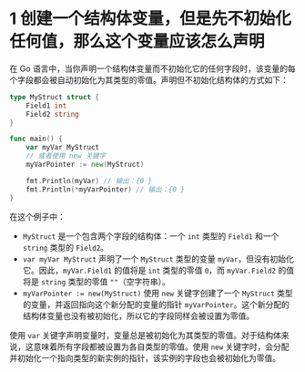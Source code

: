 # 1 创建一个结构体变量，但是先不初始化任何值，那么这个变量应该怎么声明

在 Go 语言中，当你声明一个结构体变量而不初始化它的任何字段时，该变量的每个字段都会被自动初始化为其类型的零值。声明但不初始化结构体的方式如下：

```go
type MyStruct struct {
    Field1 int
    Field2 string
}

func main() {
    var myVar MyStruct
    // 或者使用 new 关键字
    myVarPointer := new(MyStruct)

    fmt.Println(myVar) // 输出：{0 }
    fmt.Println(*myVarPointer) // 输出：{0 }
}
```

在这个例子中：

-   `MyStruct` 是一个包含两个字段的结构体：一个 `int` 类型的 `Field1` 和一个 `string` 类型的 `Field2`。
-   `var myVar MyStruct` 声明了一个 `MyStruct` 类型的变量 `myVar`，但没有初始化它。因此，`myVar.Field1` 的值将是 `int` 类型的零值 `0`，而 `myVar.Field2` 的值将是 `string` 类型的零值 `""`（空字符串）。
-   `myVarPointer := new(MyStruct)` 使用 `new` 关键字创建了一个 `MyStruct` 类型的变量，并返回指向这个新分配的变量的指针 `myVarPointer`。这个新分配的结构体变量也没有被初始化，所以它的字段同样会被设置为零值。

使用 `var` 关键字声明变量时，变量总是被初始化为其类型的零值。对于结构体来说，这意味着所有字段都被设置为各自类型的零值。使用 `new` 关键字时，会分配并初始化一个指向类型的新实例的指针，该实例的字段也会被初始化为零值。
